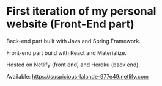 # First iteration of my personal website (Front-End part)

Back-end part built with Java and Spring Framework. 

Front-end part build with React and Materialize. 

Hosted on Netlify (front end) and Heroku (back end). 

Available: https://suspicious-lalande-977e49.netlify.com

